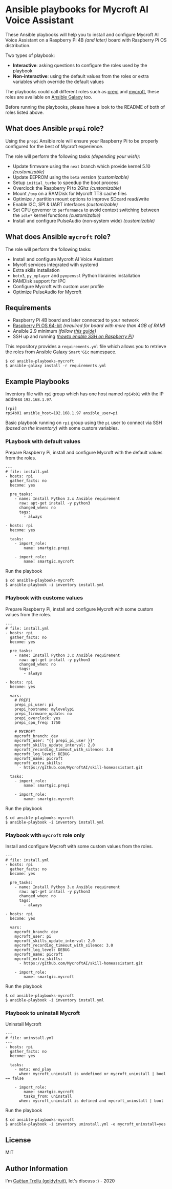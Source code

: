 # Ansible playbooks for Mycroft AI Voice Assistant

These Ansible playbooks will help you to install and configure Mycroft AI Voice Assistant on a Raspberry Pi 4B *(and later)* board with Raspberry Pi OS distribution.

Two types of playbook:
  - **Interactive**: asking questions to configure the roles used by the playbook
  - **Non-interactive**: using the default values from the roles or extra variables which override the default values

The playbooks could call different roles such as [prepi](https://github.com/smartgic/ansible-role-prepi) and [mycroft](https://github.com/smartgic/ansible-role-mycroft), these roles are available on [Ansible Galaxy](https://galaxy.ansible.com/smartgic) too.

Before running the playbooks, please have a look to the README of both of roles listed above.

## What does Ansible `prepi` role?

Using the `prepi` Ansible role will ensure your Raspberry Pi to be properly configured for the best of Mycroft experience.

The role will perform the following tasks _(depending your wish)_:

- Update firmware using the `next` branch which provide kernel 5.10 _(customizable)_
- Update EEPROM using the `beta` version _(customizable)_
- Setup `initial_turbo` to speedup the boot process
- Overclock the Raspberry Pi to 2Ghz _(customizable)_
- Mount `/tmp` on a RAMDisk for Mycroft TTS cache files
- Optimize `/` partition mount options to improve SDcard read/write
- Enable I2C, SPI & UART interfaces _(customizable)_
- Set CPU governor to `performance` to avoid context switching between the `idle*` kernel functions _(customizable)_
- Install and configure PulseAudio (non-system wide) _(customizable)_

## What does Ansible `mycroft` role?

The role will perform the following tasks:

- Install and configure Mycroft AI Voice Assistant
- Myroft services integrated with systemd
- Extra skills installation
- `boto3`, `py_mplayer` and `pyopenssl` Python librairies installation
- RAMDisk support for IPC
- Configure Mycroft with custom user profile
- Optimize PulseAudio for Mycroft

## Requirements

- Raspberry Pi 4B board and later connected to your network
- [Raspberry Pi OS 64-bit](https://downloads.raspberrypi.org/raspios_arm64/images) _(required for board with more than 4GB of RAM)_
- Ansible 2.9 minimum *(follow [this guide](https://docs.ansible.com/ansible/latest/installation_guide/intro_installation.html))*
- SSH up and running *([howto enable SSH on Raspberry Pi](https://www.raspberrypi.org/documentation/remote-access/ssh))*

This repository provides a `requirements.yml` file which allows you to retrieve the roles from Ansible Galaxy `Smart'Gic` namespace.

```
$ cd ansible-playbooks-mycroft
$ ansible-galaxy install -r requirements.yml
```

## Example Playbooks

Inventory file with `rpi` group which has one host named `rpi4b01` with the IP address `192.168.1.97`.

```
[rpi]
rpi4b01 ansible_host=192.168.1.97 ansible_user=pi
```

Basic playbook running on `rpi` group using the `pi` user to connect via SSH _(based on the inventory)_ with some custom variables.

### PLaybook with default values

Prepare Raspberry Pi, install and configure Mycroft with the default values from the roles.
```
---
# file: install.yml
- hosts: rpi
  gather_facts: no
  become: yes

  pre_tasks:
    - name: Install Python 3.x Ansible requirement
      raw: apt-get install -y python3
      changed_when: no
      tags:
        - always

- hosts: rpi
  become: yes

  tasks:
    - import_role:
        name: smartgic.prepi

    - import_role:
        name: smartgic.mycroft
```

Run the playbook
```
$ cd ansible-playbooks-mycroft
$ ansible-playbook -i inventory install.yml
```

### Playbook with custome values

Prepare Raspberry Pi, install and configure Mycroft with some custom values from the roles.
```
---
# file: install.yml
- hosts: rpi
  gather_facts: no
  become: yes

  pre_tasks:
    - name: Install Python 3.x Ansible requirement
      raw: apt-get install -y python3
      changed_when: no
      tags:
        - always

- hosts: rpi
  become: yes

  vars:
    # PREPI
    prepi_pi_user: pi
    prepi_hostname: mylovelypi
    prepi_firmware_update: no
    prepi_overclock: yes
    prepi_cpu_freq: 1750

    # MYCROFT
    mycroft_branch: dev
    mycroft_user: "{{ prepi_pi_user }}"
    mycroft_skills_update_interval: 2.0
    mycroft_recording_timeout_with_silence: 3.0
    mycroft_log_level: DEBUG
    mycroft_name: picroft
    mycroft_extra_skills:
      - https://github.com/MycroftAI/skill-homeassistant.git

  tasks:
    - import_role:
        name: smartgic.prepi

    - import_role:
        name: smartgic.mycroft
```

Run the playbook
```
$ cd ansible-playbooks-mycroft
$ ansible-playbook -i inventory install.yml
```


### Playbook with `mycroft` role only

Install and configure Mycroft with some custom values from the roles.
```
---
# file: install.yml
- hosts: rpi
  gather_facts: no
  become: yes

  pre_tasks:
    - name: Install Python 3.x Ansible requirement
      raw: apt-get install -y python3
      changed_when: no
      tags:
        - always

- hosts: rpi
  become: yes

  vars:
    mycroft_branch: dev
    mycroft_user: pi
    mycroft_skills_update_interval: 2.0
    mycroft_recording_timeout_with_silence: 3.0
    mycroft_log_level: DEBUG
    mycroft_name: picroft
    mycroft_extra_skills:
      - https://github.com/MycroftAI/skill-homeassistant.git

    - import_role:
        name: smartgic.mycroft
```
Run the playbook
```
$ cd ansible-playbooks-mycroft
$ ansible-playbook -i inventory install.yml
```

### Playbook to uninstall Mycroft

Uninstall Mycroft
```
---
# file: uninstall.yml
---
- hosts: rpi
  gather_facts: no
  become: yes

  tasks:
    - meta: end_play
      when: mycroft_uninstall is undefined or mycroft_uninstall | bool == false

    - import_role:
        name: smartgic.mycroft
        tasks_from: uninstall
      when: mycroft_uninstall is defined and mycroft_uninstall | bool
```

Run the playbook
```
$ cd ansible-playbooks-mycroft
$ ansible-playbook -i inventory uninstall.yml -e mycroft_uninstall=yes
```

## License

MIT

## Author Information

I'm [Gaëtan Trellu (goldyfruit)](https://smartgic.io/), let's discuss :) - 2020